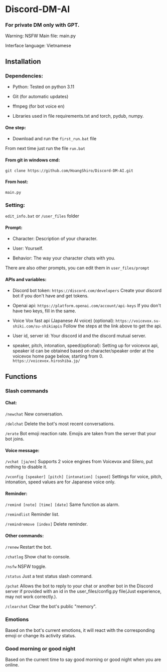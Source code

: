 # Discord-DM-AI
### For private DM only with GPT. 

Warning: NSFW
Main file: main.py

Interface language: Vietnamese

## Installation
### Dependencies: <br>
- Python: Tested on python 3.11
- Git (for automatic updates)
- ffmpeg (for bot voice en)

- Libraries used in file requirements.txt and torch, pydub, numpy.

#### One step:
- Download and run the ```first_run.bat``` file

From next time just run the file ```run.bat```

#### From git in windows cmd:
```
git clone https://github.com/HoangShiro/Discord-DM-AI.git
```

#### From host:
```
main.py
```

### Setting: <br>
```edit_info.bat``` or ```/user_files``` folder

#### Prompt:
- Character:
Description of your character.

- User:
Yourself.

- Behavior:
The way your character chats with you.

There are also other prompts, you can edit them in ```user_files/prompt```

#### APIs and variables:
- Discord bot token:
```https://discord.com/developers```
Create your discord bot if you don't have and get tokens.

- Openai api:
```https://platform.openai.com/account/api-keys```
If you don't have two keys, fill in the same.

- Voice Vox fast api (Japanese AI voice) (optional):
```https://voicevox.su-shiki.com/su-shikiapis```
Follow the steps at the link above to get the api.

- User id, server id:
Your discord id and the discord mutual server.

- speaker, pitch, intonation, speed(optional):
Setting up for voicevox api, speaker id can be obtained based on character/speaker order at the voicevox home page below, starting from 0.
```https://voicevox.hiroshiba.jp/```

## Functions

### Slash commands <br>

#### Chat:
```/newchat```
New conversation.

```/delchat```
Delete the bot's most recent conversations.

```/erate```
Bot emoji reaction rate. Emojis are taken from the server that your bot joins.

#### Voice message:
```/vchat [ja/en]```
Supports 2 voice engines from Voicevox and Silero, put nothing to disable it.

```/vconfig [speaker] [pitch] [intonation] [speed]```
Settings for voice, pitch, intonation, speed values are for Japanese voice only.

#### Reminder:
```/remind [note] [time] [date]```
Same function as alarm.

```/remindlist```
Reminder list.

```/remindremove [index]```
Delete reminder.

#### Other commands:
```/renew```
Restart the bot.

```/chatlog```
Show chat to console.

```/nsfw```
NSFW toggle.

```/status```
Just a test status slash command.

```/pchat```
Allows the bot to reply to your chat or another bot in the Discord server if provided with an id in the user_files/config.py file(Just experience, may not work correctly.).

```/clearchat```
Clear the bot's public "memory".

### Emotions <br>
Based on the bot's current emotions, it will react with the corresponding emoji or change its activity status.

### Good morning or good night <br>
Based on the current time to say good morning or good night when you are online.